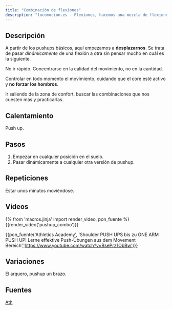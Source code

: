 ```yaml
---
title: "Combinación de flexiones"
description: "locomocion.es - Flexiones, hacemos una mezcla de flexiones sin un orden en concreto"
---
```

## Descripción

A partir de los pushups básicos, aquí empezamos a **desplazarnos**. Se trata de pasar *dinámicamente* de una flexión a otra sin pensar mucho en cuál es la siguiente.

No ir rápido. Concentrarse en la calidad del movimiento, no en la cantidad.

Controlar en todo momento el movimiento, cuidando que el core esté activo y **no forzar los hombros**.

Ir saliendo de la zona de confort, buscar las combinaciones que nos cuesten más y practicarlas.


## Calentamiento

Push up.

## Pasos

1. Empezar en cualquier posición en el suelo.
2. Pasar dinámicamente a cualquier otra versión de pushup.

## Repeticiones

Estar unos minutos moviéndose.

## Videos

{% from 'macros.jinja' import render_video, pon_fuente %}
{{render_video('pushup_combo')}}

{{pon_fuente('Athletics Academy', 'Shoulder PUSH UPS bis zu ONE ARM PUSH UP! Lerne effektive Push-Übungen aus dem Movement Bereich','https://www.youtube.com/watch?v=BsePrz1ObBw')}}


## Variaciones

El arquero, pushup un brazo.

## Fuentes

[Ath](/varios/fuentes/#ath)